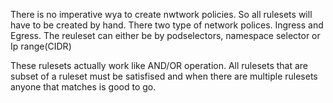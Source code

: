 There is no imperative wya to create nwtwork policies. So all rulesets will have to be created by hand. There two type of network polices. Ingress and Egress. The reuleset can either be by podselectors, namespace selector or Ip range(CIDR)


These rulesets actually work like  AND/OR operation. All rulesets that are subset of a ruleset must be satisfised and when there are multiple rulesets anyone that matches is good to go. 

